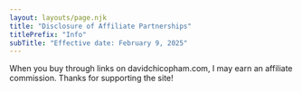 ```yaml
---
layout: layouts/page.njk
title: "Disclosure of Affiliate Partnerships"
titlePrefix: "Info"
subTitle: "Effective date: February 9, 2025"
---
```


When you buy through links on davidchicopham.com, I may earn an affiliate commission. Thanks for supporting the site!
